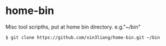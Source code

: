 # home-bin
Misc tool scripths, put at home bin directory. e.g."~/bin"
```
$ git clone https://github.com/xin3liang/home-bin.git ~/bin
```
